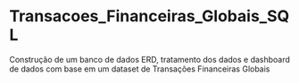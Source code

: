 # Transacoes_Financeiras_Globais_SQL
Construção de um banco de dados ERD, tratamento dos dados e dashboard de dados com base em um dataset de Transações Financeiras Globais
